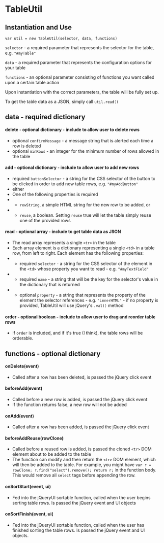 # TableUtil

## Instantiation and Use
`var util = new TableUtil(selector, data, functions)`

`selector` - a required parameter that represents the selector for the table, e.g. `"#myTable"`

`data` - a required parameter that represents the configuration options for your table

`functions` - an optional parameter consisting of functions you want called upon a certain table action

Upon instantiation with the correct parameters, the table will be fully set up.

To get the table data as a JSON, simply call `util.read()`

## data - required dictionary

#### delete - optional dictionary - include to allow user to delete rows
 - optional `confirmMessage` - a message string that is alerted each time a row is deleted
 - optional `minRows` - an integer for the minimum number of rows allowed in the table
#### add - optional dictionary - include to allow user to add new rows
 - required `buttonSelector` - a string for the CSS selector of the button to be clicked in order to add new table rows, e.g. `"#myAddButton"`
 - either 
 -  One of the following properties is required 
 - - `rowString`, a simple HTML string for the new row to be added, or
 - - `reuse`, a boolean. Setting `reuse` true will let the table simply reuse one of the provided rows

#### read - optional array - include to get table data as JSON
 - The read array represents a single `<tr>` in the table
 - Each array element is a dictionary representing a single `<td>` in a table row, from left to right. Each element has the following properties: 
 - - required `selector` - a string for the CSS selector of the element in the `<td>` whose property you want to read - e.g. `"#myTextField"`
 - - required `name` - a string that will be the key for the selector's value in the dictionary that is returned
 - - optional `property` - a string that represents the property of the element the selector references - e.g. `"innerHTML"` - if no property is provided, TableUtil will use jQuery's `.val()` method 

#### order - optional boolean - include to allow user to drag and reorder table rows
 - If `order` is included, and if it's true (I think), the table rows will be orderable.

## functions - optional dictionary

#### onDelete(event)
 - Called after a row has been deleted, is passed the jQuery click event 
#### beforeAdd(event)
 - Called before a new row is added, is passed the jQuery click event
 - If the function returns false, a new row will not be added
#### onAdd(event)
 - Called after a row has been added, is passed the jQuery click event
#### beforeAddReuse(rowClone)
 - Called before a reused row is added, is passed the cloned `<tr>` DOM element about to be added to the table
 - The function can modify and then return the `<tr>` DOM element, which will then be added to the table. For example, you might have `var r = rowClone; r.find("select").remove(); return r;` in the function body. This would remove all `select` tags before appending the row.
#### onSortStart(event, ui)
 - Fed into the jQueryUI sortable function, called when the user begins sorting table rows. Is passed the jQuery event and UI objects
#### onSortFinish(event, ui(
 - Fed into the jQueryUI sortable function, called when the user has finished sorting the table rows. Is passed the jQuery event and UI objects.


 




